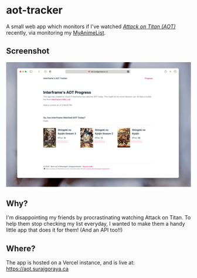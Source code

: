 # aot-tracker
A small web app which monitors if I've watched [*Attack on Titan (AOT)*](https://myanimelist.net/anime/16498/Shingeki_no_Kyojin) recently, via monitoring my [MyAnimeList](https://myanimelist.net/profile/interframe).

## Screenshot
![A screenshot showing aot.surajgoraya.ca](./docs/aot_surajgoraya_ca-screenshot.png)
## Why?
I'm disappointing my friends by procrastinating watching Attack on Titan. To help them stop checking my list everyday, I wanted to make them a handy little app that does it for them! (And an API too!!) 

## Where?
The app is hosted on a Vercel instance, and is live at: https://aot.surajgoraya.ca